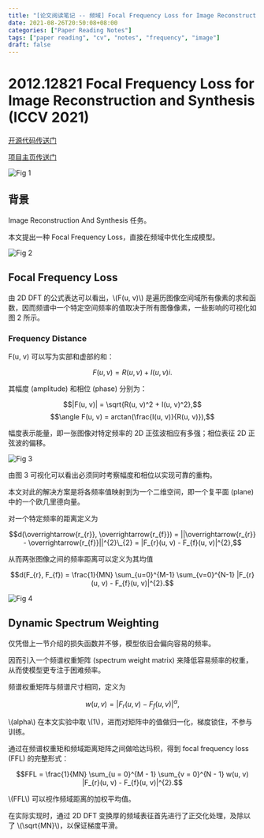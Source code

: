 ```yaml
---
title: "[论文阅读笔记 -- 频域] Focal Frequency Loss for Image Reconstruction (ICCV 2021)"
date: 2021-08-26T20:50:08+08:00
categories: ["Paper Reading Notes"]
tags: ["paper reading", "cv", "notes", "frequency", "image"]
draft: false
---
```


# 2012.12821 Focal Frequency Loss for Image Reconstruction and Synthesis (ICCV 2021)

[开源代码传送门](https://github.com/EndlessSora/focal-frequency-loss)

[项目主页传送门](https://www.mmlab-ntu.com/project/ffl/index.html)

![Fig 1](/images/2021/PRN84/1.png)

## 背景

Image Reconstruction And Synthesis 任务。  

本文提出一种 Focal Frequency Loss，直接在频域中优化生成模型。  

![Fig 2](/images/2021/PRN84/2.png)

## Focal Frequency Loss

由 2D DFT 的公式表达可以看出，\\(F(u, v)\\) 是遍历图像空间域所有像素的求和函数，因而频谱中一个特定空间频率的值取决于所有图像像素，一些影响的可视化如图 2 所示。  

### Frequency Distance

F(u, v) 可以写为实部和虚部的和：  

$$F(u, v) = R(u, v) + I(u, v)i.$$  

其幅度 (amplitude) 和相位 (phase) 分别为：  

$$|F(u, v)| = \sqrt{R(u, v)^2 + I(u, v)^2},$$
$$\angle F(u, v) = arctan(\frac{I(u, v)}{R(u, v)}),$$

幅度表示能量，即一张图像对特定频率的 2D 正弦波相应有多强；相位表征 2D 正弦波的偏移。  

![Fig 3](/images/2021/PRN84/3.png)

由图 3 可视化可以看出必须同时考察幅度和相位以实现可靠的重构。  

本文对此的解决方案是将各频率值映射到为一个二维空间，即一个复平面 (plane) 中的一个欧几里德向量。  

对一个特定频率的距离定义为  

$$d(\overrightarrow{r_{r}}, \overrightarrow{r_{f}}) = ||\overrightarrow{r_{r}} - \overrightarrow{r_{f}}||^{2}\_{2} = |F_{r}(u, v) - F_{f}(u, v)|^{2},$$

从而两张图像之间的频率距离可以定义为其均值  

$$d(F_{r}, F_{f}) = \frac{1}{MN} \sum_{u=0}^{M-1} \sum_{v=0}^{N-1} |F_{r}(u, v) - F_{f}(u, v)|^{2}.$$

![Fig 4](/images/2021/PRN84/4.png)

## Dynamic Spectrum Weighting

仅凭借上一节介绍的损失函数并不够，模型依旧会偏向容易的频率。  

因而引入一个频谱权重矩阵 (spectrum weight matrix) 来降低容易频率的权重，从而使模型更专注于困难频率。  

频谱权重矩阵与频谱尺寸相同，定义为  

$$w(u, v) = |F_{r}(u, v) - F_{f}(u, v)|^{\alpha},$$ 

\\(alpha\\) 在本文实验中取 \\(1\\)，进而对矩阵中的值做归一化，梯度锁住，不参与训练。  

通过在频谱权重矩和频域距离矩阵之间做哈达玛积，得到 focal frequency loss (FFL) 的完整形式：  

$$FFL = \frac{1}{MN} \sum_{u = 0}^{M - 1} \sum_{v = 0}^{N - 1} w(u, v) |F_{r}(u, v) - F_{f}(u, v)|^{2}.$$  

\\(FFL\\) 可以视作频域距离的加权平均值。  

在实际实现时，通过 2D DFT 变换厚的频域表征首先进行了正交化处理，及除以了 \\(\sqrt{MN}\\)，以保证梯度平滑。  
